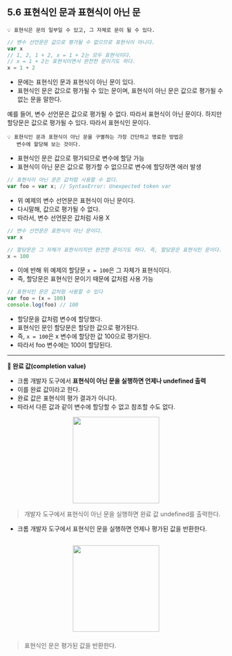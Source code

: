 ## 5.6 표현식인 문과 표현식이 아닌 문

```
💡 표현식은 문의 일부일 수 있고, 그 자체로 문이 될 수 있다.
```

```js
// 변수 선언문은 값으로 평가될 수 없으므로 표현식이 아니다.
var x
// 1, 2, 1 + 2, x = 1 + 2는 모두 표현식이다.
// x = 1 + 2는 표현식이면서 완전한 문이기도 하다.
x = 1 + 2
```

- 문에는 표현식인 문과 표현식이 아닌 문이 있다.
- 표현식인 문은 값으로 평가될 수 있는 문이며, 표현식이 아닌 문은 값으로 평가될 수 없는 문을 말한다.

예를 들어, 변수 선언문은 값으로 평가될 수 없다. 따라서 표현식이 아닌 문이다. 하지만 할당문은 값으로 평가될 수 있다. 따라서 표현식인 문이다.

```
💡 표현식인 문과 표현식이 아닌 문을 구별하는 가장 간단하고 명료한 방법은
   변수에 할당해 보는 것이다.
```

- 표현식인 문은 값으로 평가되므로 변수에 할당 가능
- 표현식이 아닌 문은 값으로 평가할 수 없으므로 변수에 할당하면 에러 발생

```js
// 표현식이 아닌 문은 값처럼 사용할 수 없다.
var foo = var x; // SyntaxError: Unexpected token var
```

- 위 예제의 변수 선언문은 표현식이 아닌 문이다.
- 다시말해, 값으로 평가될 수 없다.
- 따라서, 변수 선언문은 값처럼 사용 X

```js
// 변수 선언문은 표현식이 아닌 문이다.
var x

// 할당문은 그 자체가 표현식이지만 완전한 문이기도 하다. 즉, 할당문은 표현식인 문이다.
x = 100
```

- 이에 반해 위 예제의 할당문 `x = 100`은 그 자체가 표현식이다.
- 즉, 할당문은 표현식인 문이기 때문에 값처럼 사용 가능

```js
// 표현식인 문은 값처럼 사용할 수 있다
var foo = (x = 100)
console.log(foo) // 100
```

- 할당문을 값처럼 변수에 할당했다.
- 표현식인 문인 할당문은 할당한 값으로 평가된다.
- 즉, `x = 100`은 x 변수에 할당한 값 100으로 평가된다.
- 따라서 foo 변수에는 100이 할당된다.

---

**🚦 완료 값(completion value)**

- 크롬 개발자 도구에서 **표현식이 아닌 문을 실행하면 언제나 undefined 출력**
- 이를 완료 값이라고 한다.
- 완료 값은 표현식의 평가 결과가 아니다.
- 따라서 다른 값과 같이 변수에 할당할 수 없고 참조할 수도 없다.

<p align="center"><img src="https://github.com/Doeunnkimm/Frontend/assets/112946860/1b2451ba-f15b-4bc3-8ffe-98658371fddc" width="200"/></p>

> 개발자 도구에서 표현식이 아닌 문을 실행하면 완료 값 undefined를 출력한다.

- 크롬 개발자 도구에서 표현식인 문을 실행하면 언제나 평가된 값을 반환한다.

## <p align="center"><img src="https://github.com/Doeunnkimm/Frontend/assets/112946860/d9e05591-a3f0-441a-8731-c41f92ed07c1" width="200"/></p>

> 표현식인 문은 평가된 값을 반환한다.
